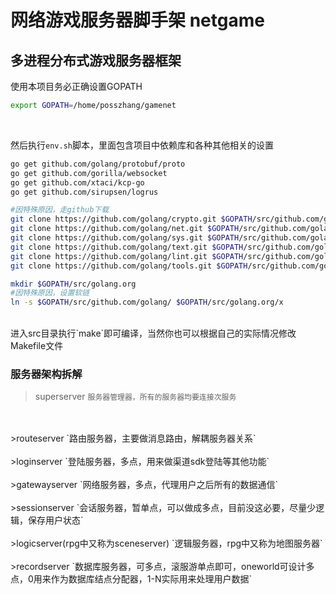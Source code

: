 # 网络游戏服务器脚手架 netgame
## 多进程分布式游戏服务器框架

使用本项目务必正确设置GOPATH
```bash
export GOPATH=/home/posszhang/gamenet
```

<br/>

然后执行`env.sh`脚本，里面包含项目中依赖库和各种其他相关的设置
```Bash
go get github.com/golang/protobuf/proto
go get github.com/gorilla/websocket
go get github.com/xtaci/kcp-go
go get github.com/sirupsen/logrus

#因特殊原因，走github下载
git clone https://github.com/golang/crypto.git $GOPATH/src/github.com/golang/crypto
git clone https://github.com/golang/net.git $GOPATH/src/github.com/golang/net
git clone https://github.com/golang/sys.git $GOPATH/src/github.com/golang/sys
git clone https://github.com/golang/text.git $GOPATH/src/github.com/golang/text
git clone https://github.com/golang/lint.git $GOPATH/src/github.com/golang/lint
git clone https://github.com/golang/tools.git $GOPATH/src/github.com/golang/tools

mkdir $GOPATH/src/golang.org
#因特殊原因，设置软链
ln -s $GOPATH/src/github.com/golang/ $GOPATH/src/golang.org/x
```
<br/> 
进入src目录执行`make`即可编译，当然你也可以根据自己的实际情况修改Makefile文件

<br/>

### 服务器架构拆解
>superserver `服务器管理器，所有的服务器均要连接次服务`
<br/>
<br/>
>routeserver `路由服务器，主要做消息路由，解耦服务器关系` 
<br/>
<br/>
>loginserver `登陆服务器，多点，用来做渠道sdk登陆等其他功能` <br/>

<br/>
>gatewayserver `网络服务器，多点，代理用户之后所有的数据通信` <br/>
<br/>
>sessionserver `会话服务器，暂单点，可以做成多点，目前没这必要，尽量少逻辑，保存用户状态` <br/>
<br/>
>logicserver(rpg中又称为sceneserver) `逻辑服务器，rpg中又称为地图服务器` <br/>
<br/>
>recordserver `数据库服务器，可多点，滚服游单点即可，oneworld可设计多点，0用来作为数据库结点分配器，1-N实际用来处理用户数据`
<br/>

